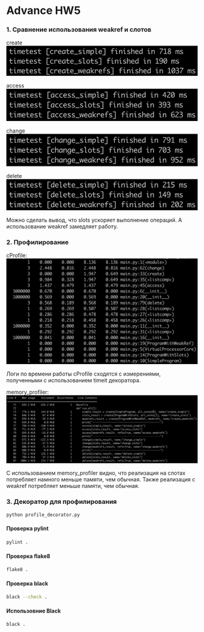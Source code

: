 # Advance HW5

### 1. Сравнение использования weakref и слотов

create
![](screenshots/create.png)

access
![](screenshots/access.png)

change
![](screenshots/change.png)

delete
![](screenshots/delete.png)

Можно сделать вывод, что slots ускоряет выполнение операций. А использование weakref замедляет работу.

### 2. Профилирование
cProfile:
![](screenshots/cprofile.png)

Логи по времени работы cProfile сходятся с измерениями, полученными с использованием timeit декоратора. 

memory_profiler:
![](screenshots/memprofiler.png)

С использованием memory_profiler видно, что реализация на слотах потребляет намного меньше памяти, чем обычная. Также реализация с weakref потребляет меньше памяти, чем обычная.

### 3. Декоратор для профилирования
```bash
python profile_decorator.py
```

#### Проверка pylint
```bash
pylint .
```

#### Проверка flake8
```bash
flake8 .
```

#### Проверка black
```bash
black --check .
```

#### Использовние Black
```bash
black .
```